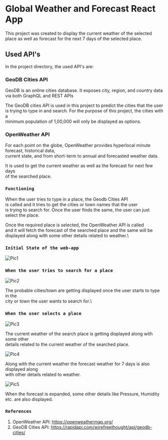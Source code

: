 # Global Weather and Forecast React App

This project was created to display the current weather of the selected place as well as forecast for the next 7 days of the selected place.

## Used API's

In the project directory, the used API's are:

### GeoDB Cities API

GeoDB is an online cities database. 
It exposes city, region, and country data via both GraphQL and REST APIs

The GeoDB cities API is used in this project to predict the cities that the user \
is trying to type in and search. For the purpose of this project, the cities with a \
minimum population of 1,00,000 will only be displayed as options.

### OpenWeather API

For each point on the globe, OpenWeather provides hyperlocal minute forecast, historical data, \
current state, and from short-term to annual and forecasted weather data.

It is used to get the current weather as well as the forecast for next few days \
of the searched place.

### `Functioning`

When the user tries to type in a place, the Geodb Cities API \
is called and it tries to get the cities or town names that the user \
is trying to search for. Once the user finds the same, the user can just \
select the place.

Once the required place is selected, the OpenWeather API is called \
and it will fetch the forecast of the searched place and the same will be \
displayed along with some other details related to weather.\


### `Initial State of the web-app`

![Pic1](https://user-images.githubusercontent.com/39798918/179822397-cb26ca8a-79ed-4d83-b3c9-cd8c245322e8.png)

### `When the user tries to search for a place`

![Pic2](https://user-images.githubusercontent.com/39798918/179822467-37645883-a4c1-4c47-8d1a-9601051b6624.png)

The probable cities/town are getting displayed once the user starts to type in the \
city or town the user wants to search for.\

### `When the user selects a place`

![Pic3](https://user-images.githubusercontent.com/39798918/179822606-b62cc981-f026-4a31-8c16-e9f38c4b20db.png)

The current weather of the search place is getting displayed along with some other \
details related to the current weather of the searched place.

![Pic4](https://user-images.githubusercontent.com/39798918/179822755-5a0e013f-0795-4590-8123-089126518a51.png)

Along with the current weather the forecast weather for 7 days is also displayed along \
with other details related to weather.

![Pic5](https://user-images.githubusercontent.com/39798918/179822946-176934da-5afc-4f1c-91fc-578763158234.png)

When the forecast is expanded, some other details like Pressure, Humidity etc. are also displayed.

### `References`

1. OpenWeather API: https://openweathermap.org/
2. GeoDB Cities API: https://rapidapi.com/wirefreethought/api/geodb-cities/
